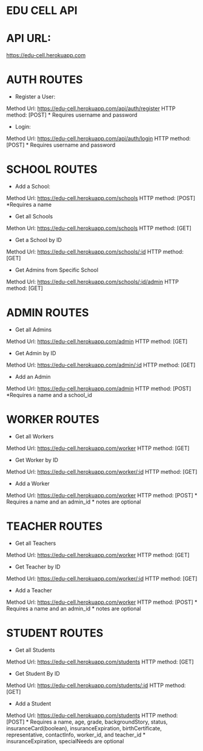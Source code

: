 # EDU CELL API


# API URL:
https://edu-cell.herokuapp.com

# AUTH ROUTES

* Register a User:

Method Url: https://edu-cell.herokuapp.com/api/auth/register
HTTP method: [POST]
    * Requires username and password

* Login:

Method Url: https://edu-cell.herokuapp.com/api/auth/login
HTTP method: [POST]
    * Requires username and password


# SCHOOL ROUTES 

* Add a School: 

Method Url: https://edu-cell.herokuapp.com/schools 
HTTP method: [POST]
    *Requires a name

* Get all Schools

Methon Url: https://edu-cell.herokuapp.com/schools
HTTP method: [GET]

* Get a School by ID

Method Url: https://edu-cell.herokuapp.com/schools/:id
HTTP method: [GET]

* Get Admins from Specific School

Method Url: https://edu-cell.herokuapp.com/schools/:id/admin
HTTP method: [GET]


# ADMIN ROUTES

* Get all Admins

Method Url: https://edu-cell.herokuapp.com/admin
HTTP method: [GET]

* Get Admin by ID

Method Url: https://edu-cell.herokuapp.com/admin/:id
HTTP method: [GET]

* Add an Admin

Method Url: https://edu-cell.herokuapp.com/admin
HTTP method: [POST]
    *Requires a name and a school_id


# WORKER ROUTES

* Get all Workers

Method Url: https://edu-cell.herokuapp.com/worker
HTTP method: [GET]

* Get Worker by ID

Method Url: https://edu-cell.herokuapp.com/worker/:id
HTTP method: [GET]

* Add a Worker

Method Url: https://edu-cell.herokuapp.com/worker
HTTP method: [POST]
    * Requires a name and an admin_id
    * notes are optional


# TEACHER ROUTES

* Get all Teachers

Method Url: https://edu-cell.herokuapp.com/worker
HTTP method: [GET]

* Get Teacher by ID

Method Url: https://edu-cell.herokuapp.com/worker/:id
HTTP method: [GET]

* Add a Teacher

Method Url: https://edu-cell.herokuapp.com/worker
HTTP method: [POST]
    * Requires a name and an admin_id
    * notes are optional


# STUDENT ROUTES

* Get all Students

Method Url: https://edu-cell.herokuapp.com/students
HTTP method: [GET]

* Get Student By ID

Method Url: https://edu-cell.herokuapp.com/students/:id
HTTP method: [GET]

* Add a Student

Method Url: https://edu-cell.herokuapp.com/students
HTTP method: [POST]
    * Requires a name, age, grade, backgroundStory, status, insuranceCard(boolean), insuranceExpiration, birthCertificate, representative, contactInfo, worker_id, and teacher_id
    * insuranceExpiration, specialNeeds are optional